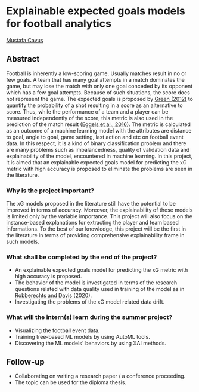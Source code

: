 # Explainable expected goals models for football analytics

[Mustafa Cavus](https://www.researchgate.net/profile/Mustafa-Cavus-2)

## Abstract

Football is inherently a low-scoring game. Usually matches result in no or few goals. A team that has many goal attempts in a match dominates the game, but may lose the match with only one goal conceded by its opponent which has a few goal attempts. Because of such situations, the score does not represent the game. The expected goals is proposed by [Green (2012)](https://www.statsperform.com/resource/assessing-the-performance-of-premier-league-goalscorers/) to quantify the probability of a shot resulting in a score as an alternative to score. Thus, while the performance of a team and a player can be measured independently of the score, this metric is also used in the prediction of the match result ([Eggels et al., 2016](http://ceur-ws.org/Vol-1842/paper_07.pdf)). The metric is calculated as an outcome of a machine learning model with the attributes are distance to goal, angle to goal, game setting, last action and etc on football event data. In this respect, it is a kind of binary classification problem and there are many problems such as imbalancedness, quality of validation data and explainability of the model, encountered in machine learning. In this project, it is aimed that an explainable expected goals model for predicting the xG metric with high accuracy is proposed to eliminate the problems are seen in the literature.


### Why is the project important?

The xG models proposed in the literature still have the potential to be improved in terms of accuracy. Moreover, the explainability of these models is limited only by the variable importance. This project will also focus on the instance-based explanations for extracting the player and team based informations. To the best of our knowledge, this project will be the first in the literature in terms of providing comprehensive explainability frame in such models.


### What shall be completed by the end of the project?

* An explainable expected goals model for predicting the xG metric with high accuracy is proposed.
* The behavior of the model is investigated in terms of the research questions related with data quality used in training of the model as in [Robberechts and Davis (2020)](https://doi.org/10.1007/978-3-030-64912-8_2).
* Investigating the problems of the xG model related data drift.


### What will the intern(s) learn during the summer project?

* Visualizing the football event data. 
* Training tree-based ML models by using AutoML tools.
* Discovering the ML models' behaviors by using XAI methods.


## Follow-up

* Collaborating on writing a research paper / a conference proceeding.
* The topic can be used for the diploma thesis.
